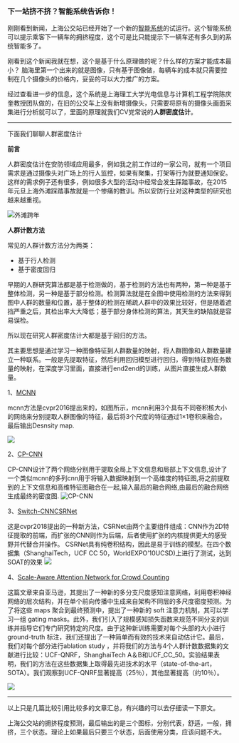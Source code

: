 ### 下一站挤不挤？智能系统告诉你！

刚刚看到新闻，上海公交站已经开始了一个新的[智能系统](https://mp.weixin.qq.com/s/lWnQWV7b8yeOLRYYngllRA)的试运行。这个智能系统可以提示乘客下一辆车的拥挤程度，这个可是比只能提示下一辆车还有多久到的系统智能多了。

刚看到这个新闻我就在想，这个是基于什么原理做的呢？什么样的方案才能成本最小？ 脑海里第一个出来的就是图像，只有基于图像做，每辆车的成本就只需要控制在几个摄像头的价格内，妥妥的可以大力推广的方案。

经过查看进一步的信息，这个系统是上海理工大学光电信息与计算机工程学院陈庆奎教授团队做的，在旧的公交车上没有新增摄像头，只需要将原有的摄像头画面采集进行分析就可以了，里面的原理就我们CV党常说的**人群密度估计**。

---

下面我们聊聊人群密度估计

**前言**

人群密度估计在安防领域应用最多，例如我之前工作过的一家公司，就有一个项目需求是通过摄像头对广场上的行人监控，如果有聚集，打架等行为就要通知保安。这样的需求例子还有很多，例如很多大型的活动中经常会发生踩踏事故，在2015年元旦上海外滩踩踏事故就是一个惨痛的教训。所以安防行业对这种类型的研究也越来越重视。

![外滩跨年](https://i.loli.net/2019/12/13/S2o9WMd5x6tgfaE.jpg)

**人群计数方法**

常见的人群计数方法分为两类：

- 基于行人检测
- 基于密度回归

早期的人群研究算法都是基于检测做的，基于检测的方法也有两种，第一种是基于整体检测，另一种是基于部分检测。检测算法就是在全图中使用检测的方法来得到图中人群的数量和位置，基于整体的检测在稀疏人群中的效果比较好，但是随着遮挡严重之后，其检出率大大降低；基于部分身体检测的算法，其天生的缺陷就是容易误检。

所以现在研究人群密度估计大都是基于回归的方法。

其主要思想是通过学习一种图像特征到人群数量的映射，将人群图像和人群数量建立一种联系。一般是先提取特征，然后利用回归模型进行回归，得到特征到任务数量的映射，在深度学习里面，直接进行end2end的训练，从图片直接生成人群数量。

1、[MCNN](<https://zpascal.net/cvpr2016/Zhang_Single-Image_Crowd_Counting_CVPR_2016_paper.pdf>) 

mcnn方法是cvpr2016提出来的，如图所示，mcnn利用3个具有不同卷积核大小的网络来分别提取人群图像的特征，最后将3个尺度的特征通过1×1卷积来融合。最后输出Desnsity map.

![](https://i.loli.net/2019/12/13/zxbrOhP3qoaH9MX.png) 

 

2、[CP-CNN](<http://openaccess.thecvf.com/content_ICCV_2017/papers/Sindagi_Generating_High-Quality_Crowd_ICCV_2017_paper.pdf>) 

 CP-CNN设计了两个网络分别用于提取全局上下文信息和局部上下文信息,设计了一个类似mcnn的多列cnn用于将输入数据映射到一个高维度的特征图,将之前提取到的上下文信息和高维特征图融合在一起,输入最后的融合网络,由最后的融合网络生成最终的密度图.  ![CP-CNN](https://i.loli.net/2019/12/13/Cumnax7yb3wLdig.png)

 3、[Switch-CNNCSRNet](<https://www.zpascal.net/cvpr2018/Li_CSRNet_Dilated_Convolutional_CVPR_2018_paper.pdf>)

这是cvpr2018提出的一种新方法，CSRNet由两个主要组件组成：CNN作为2D特征提取的前端，而扩张的CNN则作为后端，后者使用扩张的内核提供更大的感受野并代替合并操作。 CSRNet具有纯卷积结构，因此是易于训练的模型。在四个数据集（ShanghaiTech，UCF CC 50，WorldEXPO’10UCSD)上进行了测试，达到SOAT的效果 ![](https://i.loli.net/2019/12/13/MnLwEONQXu8soGv.png)



4、[Scale-Aware Attention Network for Crowd Counting](<https://arxiv.org/pdf/1901.06026.pdf>)

这篇文章来自亚马逊，其提出了一种新的多分支尺度感知注意网络，利用卷积神经网络的层次结构，并在单个前向传播中生成来自架构不同层的多尺度密度预测。为了将这些 maps 聚合到最终预测中，提出了一种新的 soft 注意力机制，其可以学习一组 gating masks。此外，我们引入了规模感知损失函数来规范不同分支的训练并指导它们专门研究特定的尺度。由于这种新训练需要对每个头部的大小进行 ground-truth 标注，我们还提出了一种简单而有效的技术来自动估计它。最后，我们对每个部分进行ablation study ，并将我们的方法与4个人群计数数据集的文献进行比较：UCF-QNRF，ShanghaiTech A＆B和UCF_CC_50。实验结果表明，我们的方法在这些数据集上取得最先进技术的水平（state-of-the-art，SOTA）。我们观察到UCF-QNRF显著提高（25％），其他显著提高（约10％）。

![](https://i.loli.net/2019/12/13/jQXfCpuULKlJVMS.png)

---

以上只是几篇比较引用比较多的文章汇总，有兴趣的可以去仔细读一下原文。

上海公交站的拥挤程度预测，最后输出的是三个图标，分别代表，舒适，一般，拥挤，三个状态。理论上如果最后只要三个状态，后面使用分类，应该问题不大。





















